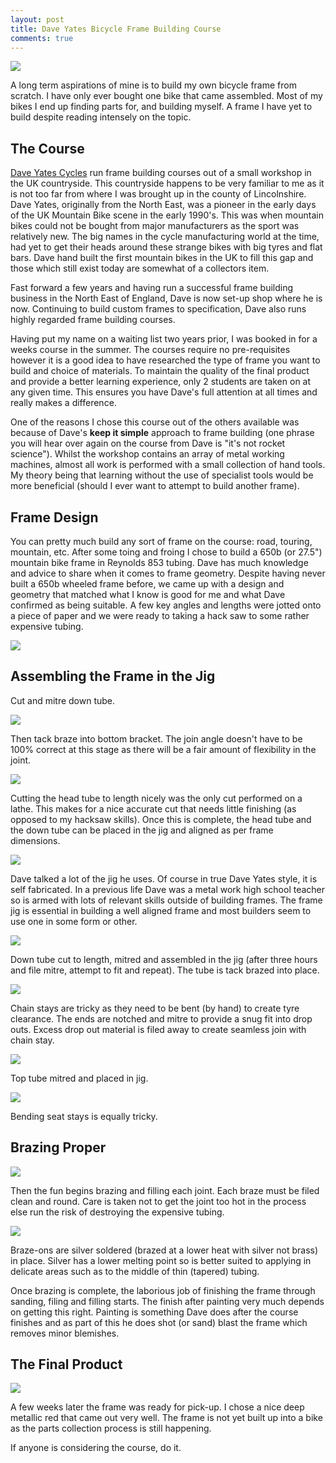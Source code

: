 ```yaml
---
layout: post
title: Dave Yates Bicycle Frame Building Course 
comments: true
---
```

![](/public/images/2014-07-28-brazing-resize.jpg)

A long term aspirations of mine is to build my own bicycle frame from scratch. I have only ever bought one bike that came assembled. Most of my bikes I end up finding parts for, and building myself. A frame I have yet to build despite reading intensely on the topic. 

## The Course

[Dave Yates Cycles](http://www.daveyatescycles.co.uk/) run frame building courses out of a small workshop in the UK countryside. This countryside happens to be very familiar to me as it is not too far from where I was brought up in the county of Lincolnshire. Dave Yates, originally from the North East, was a pioneer in the early days of the UK Mountain Bike scene in the early 1990's. This was when mountain bikes could not be bought from major manufacturers as the sport was relatively new. The big names in the cycle manufacturing world at the time, had yet to get their heads around these strange bikes with big tyres and flat bars. Dave hand built the first mountain bikes in the UK to fill this gap and those which still exist today are somewhat of a collectors item.

Fast forward a few years and having run a successful frame building business in the North East of England, Dave is now set-up shop where he is now. Continuing to build custom frames to specification, Dave also runs highly regarded frame building courses.

Having put my name on a waiting list two years prior, I was booked in for a weeks course in the summer. The courses require no pre-requisites however it is a good idea to have researched the type of frame you want to build and choice of materials. To maintain the quality of the final product and provide a better learning experience, only 2 students are taken on at any given time. This ensures you have Dave's full attention at all times and really makes a difference.

One of the reasons I chose this course out of the others available was because of Dave's **keep it simple** approach to frame building (one phrase you will hear over again on the course from Dave is "it's not rocket science"). Whilst the workshop contains an array of metal working machines, almost all work is performed with a small collection of hand tools. My theory being that learning without the use of specialist tools would be more beneficial (should I ever want to attempt to build another frame).

## Frame Design

You can pretty much build any sort of frame on the course: road, touring, mountain, etc. After some toing and froing I chose to build a 650b (or 27.5") mountain bike frame in Reynolds 853 tubing. Dave has much knowledge and advice to share when it comes to frame geometry. Despite having never built a 650b wheeled frame before, we came up with a design and geometry that matched what I know is good for me and what Dave confirmed as being suitable. A few key angles and lengths were jotted onto a piece of paper and we were ready to taking a hack saw to some rather expensive tubing.

![](/public/images/2014-07-28-frame-spec-sheet-resize.jpg)

## Assembling the Frame in the Jig

Cut and mitre down tube.

![](/public/images/2014-07-28-mitre-down-tube-resize.jpg)

Then tack braze into bottom bracket. The join angle doesn't have to be 100% correct at this stage as there will be a fair amount of flexibility in the joint.

![](/public/images/2014-07-28-bottom-bracket-resize.jpg) 

Cutting the head tube to length nicely was the only cut performed on a lathe. This makes for a nice accurate cut that needs little finishing (as opposed to my hacksaw skills). Once this is complete, the head tube and the down tube can be placed in the jig and aligned as per frame dimensions. 

![](/public/images/2014-07-28-in-the-jig-resize.jpg)

Dave talked a lot of the jig he uses. Of course in true Dave Yates style, it is self fabricated. In a previous life Dave was a metal work high school teacher so is armed with lots of relevant skills outside of building frames. The frame jig is essential in building a well aligned frame and most builders seem to use one in some form or other. 

![](/public/images/2014-07-29-down-tube-in-resize.jpg)

Down tube cut to length, mitred and assembled in the jig (after three hours and file mitre, attempt to fit and repeat). The tube is tack brazed into place.

![](/public/images/2014-07-29-chain-stays-in-resize.jpg)

Chain stays are tricky as they need to be bent (by hand) to create tyre clearance. The ends are notched and mitre to provide a snug fit into drop outs. Excess drop out material is filed away to create seamless join with chain stay.

![](/public/images/2014-07-30-top-tube-resize.jpg)

Top tube mitred and placed in jig.

![](/public/images/2014-07-40-seat-stay-massage-resize.jpg)

Bending seat stays is equally tricky.

## Brazing Proper

![](/public/images/2014-07-30-brazing-bb-resize.jpg)

Then the fun begins brazing and filling each joint. Each braze must be filed clean and round. Care is taken not to get the joint too hot in the process else run the risk of destroying the expensive tubing.

![](/public/images/2014-08-01-cable-guides-resize.jpg)

Braze-ons are silver soldered (brazed at a lower heat with silver not brass) in place. Silver has a lower melting point so is better suited to applying in delicate areas such as to the middle of thin (tapered) tubing.

Once brazing is complete, the laborious job of finishing the frame through sanding, filing and filling starts. The finish after painting very much depends on getting this right. Painting is something Dave does after the course finishes and as part of this he does shot (or sand) blast the frame which removes minor blemishes.

## The Final Product

![](/public/images/2014-08-26-painted-frame-resize.jpg)

A few weeks later the frame was ready for pick-up. I chose a nice deep metallic red that came out very well. The frame is not yet built up into a bike as the parts collection process is still happening.

If anyone is considering the course, do it.
